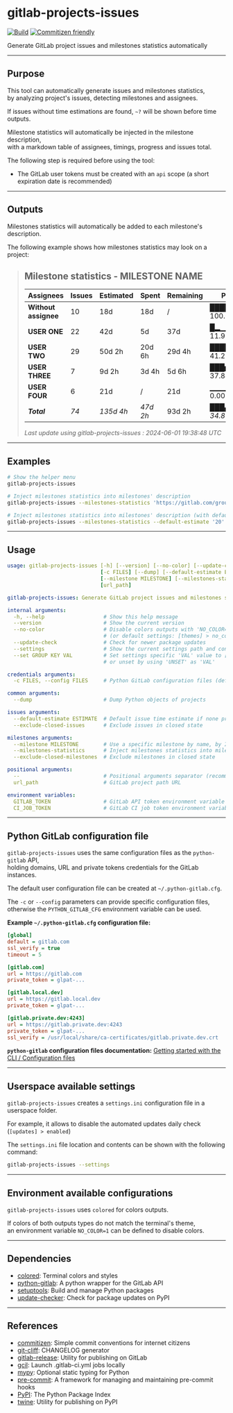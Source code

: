# gitlab-projects-issues

<!-- markdownlint-disable no-inline-html -->

[![Build](https://gitlab.com/RadianDevCore/tools/gitlab-projects-issues/badges/main/pipeline.svg)](https://gitlab.com/RadianDevCore/tools/gitlab-projects-issues/-/commits/main/)
[![Commitizen friendly](https://img.shields.io/badge/commitizen-friendly-brightgreen.svg)](https://commitizen-tools.github.io/commitizen/)

Generate GitLab project issues and milestones statistics automatically

---

## Purpose

This tool can automatically generate issues and milestones statistics,  
by analyzing project's issues, detecting milestones and assignees.

If issues without time estimations are found, `~?` will be shown before time outputs.

Milestone statistics will automatically be injected in the milestone description,  
with a markdown table of assignees, timings, progress and issues total.

The following step is required before using the tool:

- The GitLab user tokens must be created with an `api` scope (a short expiration date is recommended)

---

## Outputs

Milestones statistics will automatically be added to each milestone's description.

The following example shows how milestones statistics may look on a project:

> ## Milestone statistics - MILESTONE NAME
>
> | Assignees | Issues | Estimated | Spent | Remaining | Progress |
> |-----------|--------|-----------|-------|-----------|----------|
> | **Without assignee** | 10 | 18d | 18d | / | ██████████ 100.00% |
> | **USER ONE** | 22 | 42d | 5d | 37d | █▂▁▁▁▁▁▁▁▁ 11.90% |
> | **USER TWO** | 29 | 50d 2h | 20d 6h | 29d 4h | ████▂▁▁▁▁▁ 41.29% |
> | **USER THREE** | 7 | 9d 2h | 3d 4h | 5d 6h | ███▅▁▁▁▁▁▁ 37.84% |
> | **USER FOUR** | 6 | 21d | / | 21d | ▁▁▁▁▁▁▁▁▁▁ 0.00% |
> | _**Total**_ | _74_ | _135d 4h_ | _47d 2h_ | 93d 2h | _███▄▁▁▁▁▁▁ 34.87%_ |
>
> _Last update using gitlab-projects-issues : 2024-06-01 19:38:48 UTC_

---

## Examples

<!-- prettier-ignore-start -->

```bash
# Show the helper menu
gitlab-projects-issues

# Inject milestones statistics into milestones' description
gitlab-projects-issues --milestones-statistics 'https://gitlab.com/group/project'

# Inject milestones statistics into milestones' description (with default 20h time per unestimated issues)
gitlab-projects-issues --milestones-statistics --default-estimate '20' 'https://gitlab.com/group/project'
```

<!-- prettier-ignore-end -->

---

## Usage

<!-- prettier-ignore-start -->
<!-- readme-help-start -->

```yaml
usage: gitlab-projects-issues [-h] [--version] [--no-color] [--update-check] [--settings] [--set GROUP KEY VAL]
                              [-c FILES] [--dump] [--default-estimate ESTIMATE] [--exclude-closed-issues]
                              [--milestone MILESTONE] [--milestones-statistics] [--exclude-closed-milestones] [--]
                              [url_path]

gitlab-projects-issues: Generate GitLab project issues and milestones statistics automatically

internal arguments:
  -h, --help                   # Show this help message
  --version                    # Show the current version
  --no-color                   # Disable colors outputs with 'NO_COLOR=1'
                               # (or default settings: [themes] > no_color)
  --update-check               # Check for newer package updates
  --settings                   # Show the current settings path and contents
  --set GROUP KEY VAL          # Set settings specific 'VAL' value to [GROUP] > KEY
                               # or unset by using 'UNSET' as 'VAL'

credentials arguments:
  -c FILES, --config FILES     # Python GitLab configuration files (default: PYTHON_GITLAB_CFG environment)

common arguments:
  --dump                       # Dump Python objects of projects

issues arguments:
  --default-estimate ESTIMATE  # Default issue time estimate if none providedin hours (default: 8)
  --exclude-closed-issues      # Exclude issues in closed state

milestones arguments:
  --milestone MILESTONE        # Use a specific milestone by name, by ID, or "None"
  --milestones-statistics      # Inject milestones statistics into milestones' description
  --exclude-closed-milestones  # Exclude milestones in closed state

positional arguments:
  --                           # Positional arguments separator (recommended)
  url_path                     # GitLab project path URL

environment variables:
  GITLAB_TOKEN                 # GitLab API token environment variable
  CI_JOB_TOKEN                 # GitLab CI job token environment variable (CI only)
```

<!-- readme-help-stop -->
<!-- prettier-ignore-end -->

---

## Python GitLab configuration file

`gitlab-projects-issues` uses the same configuration files as the `python-gitlab` API,  
holding domains, URL and private tokens credentials for the GitLab instances.

The default user configuration file can be created at `~/.python-gitlab.cfg`.

The `-c` or `--config` parameters can provide specific configuration files,  
otherwise the `PYTHON_GITLAB_CFG` environment variable can be used.

**Example `~/.python-gitlab.cfg` configuration file:**

```ini
[global]
default = gitlab.com
ssl_verify = true
timeout = 5

[gitlab.com]
url = https://gitlab.com
private_token = glpat-...

[gitlab.local.dev]
url = https://gitlab.local.dev
private_token = glpat-...

[gitlab.private.dev:4243]
url = https://gitlab.private.dev:4243
private_token = glpat-...
ssl_verify = /usr/local/share/ca-certificates/gitlab.private.dev.crt
```


**`python-gitlab` configuration files documentation:** [Getting started with the CLI / Configuration files](https://python-gitlab.readthedocs.io/en/stable/cli-usage.html#configuration-files)

---

## Userspace available settings

`gitlab-projects-issues` creates a `settings.ini` configuration file in a userspace folder.

For example, it allows to disable the automated updates daily check (`[updates] > enabled`)

The `settings.ini` file location and contents can be shown with the following command:

```bash
gitlab-projects-issues --settings
```

---

## Environment available configurations

`gitlab-projects-issues` uses `colored` for colors outputs.

If colors of both outputs types do not match the terminal's theme,  
an environment variable `NO_COLOR=1` can be defined to disable colors.

---

## Dependencies

- [colored](https://pypi.org/project/colored/): Terminal colors and styles
- [python-gitlab](https://pypi.org/project/python-gitlab/): A python wrapper for the GitLab API
- [setuptools](https://pypi.org/project/setuptools/): Build and manage Python packages
- [update-checker](https://pypi.org/project/update-checker/): Check for package updates on PyPI

---

## References

- [commitizen](https://pypi.org/project/commitizen/): Simple commit conventions for internet citizens
- [git-cliff](https://github.com/orhun/git-cliff): CHANGELOG generator
- [gitlab-release](https://pypi.org/project/gitlab-release/): Utility for publishing on GitLab
- [gcil](https://pypi.org/project/gcil/): Launch .gitlab-ci.yml jobs locally
- [mypy](https://pypi.org/project/mypy/): Optional static typing for Python
- [pre-commit](https://pre-commit.com/): A framework for managing and maintaining pre-commit hooks
- [PyPI](https://pypi.org/): The Python Package Index
- [twine](https://pypi.org/project/twine/): Utility for publishing on PyPI
